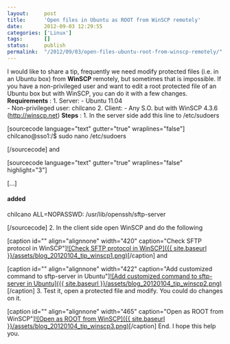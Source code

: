 ```yaml
---
layout:     post
title:      'Open files in Ubuntu as ROOT from WinSCP remotely'
date:       2012-09-03 12:29:55
categories: ['Linux']
tags:       []
status:     publish 
permalink:  "/2012/09/03/open-files-ubuntu-root-from-winscp-remotely/"
---
```

I would like to share a tip, frequently we need modify protected files (i.e. in an Ubuntu box) from **WinSCP** remotely, but sometimes that is impossible.
If you have a non-privileged user and want to edit a root protected file of an Ubuntu box but with WinSCP, you can do it with a few changes.
 **Requirements** :
1\. Server:
\- Ubuntu 11.04  
\- Non-privileged user: chilcano
2\. Client: 
\- Any S.O. but with WinSCP 4.3.6 (http://winscp.net)
 **Steps** :
1\. In the server side add this line to /etc/sudoers

[sourcecode language="text" gutter="true" wraplines="false"]  
chilcano@sso1:/$ sudo nano /etc/sudoers  

[/sourcecode]
and

[sourcecode language="text" gutter="true" wraplines="false" highlight="3"]  

[...]  

#### added  
chilcano ALL=NOPASSWD: /usr/lib/openssh/sftp-server  

[/sourcecode]
2\. In the client side open WinSCP and do the following

[caption id="" align="alignnone" width="420" caption="Check SFTP protocol in WinSCP"][![Check SFTP protocol in WinSCP]({{ site.baseurl }}/assets/blog_20120104_tip_winscp1.png)](http://dl.dropbox.com/u/2961879/blog20120104_tip_winscp/blog_20120104_tip_winscp1.png)[/caption]
and

[caption id="" align="alignnone" width="422" caption="Add customized command to sftp-server in Ubuntu"][![Add customized command to sftp-server in Ubuntu]({{ site.baseurl }}/assets/blog_20120104_tip_winscp2.png)](http://dl.dropbox.com/u/2961879/blog20120104_tip_winscp/blog_20120104_tip_winscp2.png)[/caption]
3\. Test it, open a protected file and modify. You could do changes on it.

[caption id="" align="alignnone" width="465" caption="Open as ROOT from WinSCP"][![Open as ROOT from WinSCP]({{ site.baseurl }}/assets/blog_20120104_tip_winscp3.png)](http://dl.dropbox.com/u/2961879/blog20120104_tip_winscp/blog_20120104_tip_winscp3.png)[/caption]
End.
I hope this help you.
